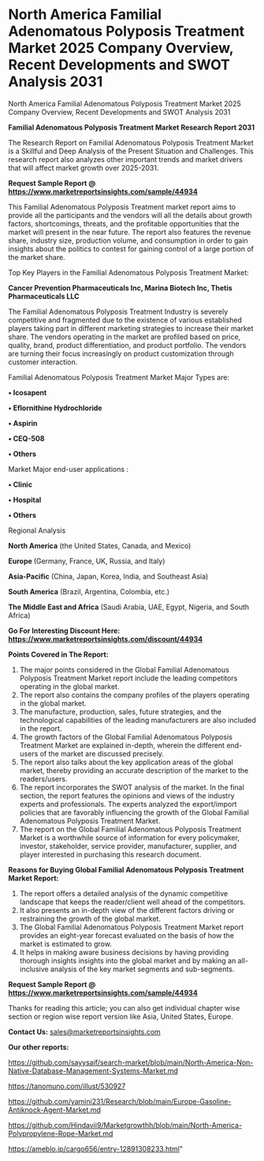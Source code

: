 # North America Familial Adenomatous Polyposis Treatment Market 2025 Company Overview, Recent Developments and SWOT Analysis 2031
North America Familial Adenomatous Polyposis Treatment Market 2025 Company Overview, Recent Developments and SWOT Analysis 2031

<strong>Familial Adenomatous Polyposis Treatment Market Research Report 2031</strong>

The Research Report on Familial Adenomatous Polyposis Treatment Market is a Skillful and Deep Analysis of the Present Situation and Challenges. This research report also analyzes other important trends and market drivers that will affect market growth over 2025-2031.

<strong>Request Sample Report @ <a href=https://www.marketreportsinsights.com/sample/44934>https://www.marketreportsinsights.com/sample/44934</a></strong>

This Familial Adenomatous Polyposis Treatment market report aims to provide all the participants and the vendors will all the details about growth factors, shortcomings, threats, and the profitable opportunities that the market will present in the near future. The report also features the revenue share, industry size, production volume, and consumption in order to gain insights about the politics to contest for gaining control of a large portion of the market share.

Top Key Players in the Familial Adenomatous Polyposis Treatment Market:

<strong>Cancer Prevention Pharmaceuticals Inc, Marina Biotech Inc, Thetis Pharmaceuticals LLC</strong>

The Familial Adenomatous Polyposis Treatment Industry is severely competitive and fragmented due to the existence of various established players taking part in different marketing strategies to increase their market share. The vendors operating in the market are profiled based on price, quality, brand, product differentiation, and product portfolio. The vendors are turning their focus increasingly on product customization through customer interaction.

Familial Adenomatous Polyposis Treatment Market Major Types are:

<strong>•  Icosapent

•  Eflornithine Hydrochloride

•  Aspirin

•  CEQ-508

•  Others</strong>

Market Major end-user applications :

<strong>•  Clinic

•  Hospital

•  Others</strong>

Regional Analysis

</u><strong><b>North America</b></strong> (the United States, Canada, and Mexico)

<strong><b>Europe </b></strong>(Germany, France, UK, Russia, and Italy)

<strong><b>Asia-Pacific</b></strong> (China, Japan, Korea, India, and Southeast Asia)

<strong><b>South America</b></strong> (Brazil, Argentina, Colombia, etc.)

<strong><b>The Middle East and Africa</b></strong> (Saudi Arabia, UAE, Egypt, Nigeria, and South Africa)

<strong>Go For Interesting Discount Here: <a href=https://www.marketreportsinsights.com/discount/44934>https://www.marketreportsinsights.com/discount/44934</a></strong>

<strong>Points Covered in The Report:</strong>
<ol>
  <li>The major points considered in the Global Familial Adenomatous Polyposis Treatment Market report include the leading competitors operating in the global market.</li>
  <li>The report also contains the company profiles of the players operating in the global market.</li>
  <li>The manufacture, production, sales, future strategies, and the technological capabilities of the leading manufacturers are also included in the report.</li>
  <li>The growth factors of the Global Familial Adenomatous Polyposis Treatment Market are explained in-depth, wherein the different end-users of the market are discussed precisely.</li>
  <li>The report also talks about the key application areas of the global market, thereby providing an accurate description of the market to the readers/users.</li>
  <li>The report incorporates the SWOT analysis of the market. In the final section, the report features the opinions and views of the industry experts and professionals. The experts analyzed the export/import policies that are favorably influencing the growth of the Global Familial Adenomatous Polyposis Treatment Market.</li>
  <li>The report on the Global Familial Adenomatous Polyposis Treatment Market is a worthwhile source of information for every policymaker, investor, stakeholder, service provider, manufacturer, supplier, and player interested in purchasing this research document.</li>
</ol>
<strong>Reasons for Buying Global Familial Adenomatous Polyposis Treatment Market Report:</strong>

<ol>
  <li>The report offers a detailed analysis of the dynamic competitive landscape that keeps the reader/client well ahead of the competitors.</li>
  <li>It also presents an in-depth view of the different factors driving or restraining the growth of the global market.</li>
  <li>The Global Familial Adenomatous Polyposis Treatment Market report provides an eight-year forecast evaluated on the basis of how the market is estimated to grow.</li>
  <li>It helps in making aware business decisions by having providing thorough insights insights into the global market and by making an all-inclusive analysis of the key market segments and sub-segments.</li>
</ol>
<strong>Request Sample Report @ <a href=https://www.marketreportsinsights.com/sample/44934>https://www.marketreportsinsights.com/sample/44934</a></strong>


Thanks for reading this article; you can also get individual chapter wise section or region wise report version like Asia, United States, Europe.

<strong>Contact Us:</strong>
sales@marketreportsinsights.com

<strong>Our other reports:</strong>

<a href=https://github.com/sayysaif/search-market/blob/main/North-America-Non-Native-Database-Management-Systems-Market.md>https://github.com/sayysaif/search-market/blob/main/North-America-Non-Native-Database-Management-Systems-Market.md</a>

<a href=https://tanomuno.com/illust/530927>https://tanomuno.com/illust/530927</a>

<a href=https://github.com/yamini231/Research/blob/main/Europe-Gasoline-Antiknock-Agent-Market.md>https://github.com/yamini231/Research/blob/main/Europe-Gasoline-Antiknock-Agent-Market.md</a>

<a href=https://github.com/Hindavii9/Marketgrowthh/blob/main/North-America-Polypropylene-Rope-Market.md>https://github.com/Hindavii9/Marketgrowthh/blob/main/North-America-Polypropylene-Rope-Market.md</a>

<a href=https://ameblo.jp/cargo656/entry-12891308233.html>https://ameblo.jp/cargo656/entry-12891308233.html</a>"
